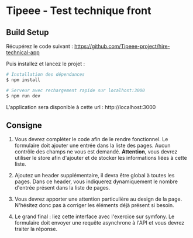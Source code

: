 # Tipeee - Test technique front

## Build Setup

Récupérez le code suivant : https://github.com/Tipeee-project/hire-technical-app

Puis installez et lancez le projet :

```bash
# Installation des dépendances
$ npm install

# Serveur avec rechargement rapide sur localhost:3000
$ npm run dev
```

L'application sera disponible à cette url : http://localhost:3000

## Consigne

1. Vous devrez compléter le code afin de le rendre fonctionnel. Le formulaire doit ajouter une entrée dans la liste des pages.
Aucun contrôle des champs ne vous est demandé. **Attention**, vous devrez utiliser le store afin d'ajouter et de stocker les informations liées à cette liste.

2. Ajoutez un header supplémentaire, il devra être global à toutes les pages. Dans ce header, vous indiquerez dynamiquement le nombre d'entrée présent dans la liste de pages.

3. Vous devrez apporter une attention particulière au design de la page. N'hésitez donc pas à corriger les éléments déjà présent si besoin.

4. Le grand final : liez cette interface avec l'exercice sur symfony. Le formulaire doit envoyer une requête asynchrone
à l'API et vous devrez traiter la réponse.